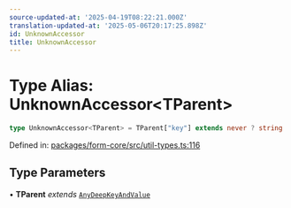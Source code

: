 ```yaml
---
source-updated-at: '2025-04-19T08:22:21.000Z'
translation-updated-at: '2025-05-06T20:17:25.898Z'
id: UnknownAccessor
title: UnknownAccessor
---
```


<!-- DO NOT EDIT: this page is autogenerated from the type comments -->

# Type Alias: UnknownAccessor\<TParent\>

```ts
type UnknownAccessor<TParent> = TParent["key"] extends never ? string : `${TParent["key"]}.${string}`;
```

Defined in: [packages/form-core/src/util-types.ts:116](https://github.com/TanStack/form/blob/main/packages/form-core/src/util-types.ts#L116)

## Type Parameters

• **TParent** *extends* [`AnyDeepKeyAndValue`](../interfaces/anydeepkeyandvalue.md)
